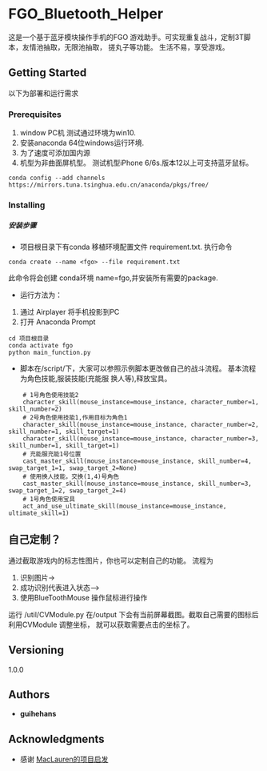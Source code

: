 # FGO_Bluetooth_Helper

这是一个基于蓝牙模块操作手机的FGO 游戏助手。可实现重复战斗，定制3T脚本，友情池抽取，无限池抽取，
搓丸子等功能。 生活不易，享受游戏。

## Getting Started

以下为部署和运行需求

### Prerequisites

1. window PC机 测试通过环境为win10.
2. 安装anaconda 64位windows运行环境.
3. 为了速度可添加国内源
4. 机型为非曲面屏机型。 测试机型iPhone 6/6s.版本12以上可支持蓝牙鼠标。

```
conda config --add channels https://mirrors.tuna.tsinghua.edu.cn/anaconda/pkgs/free/

```

### Installing

##### 安装步骤 
- 项目根目录下有conda 移植环境配置文件
requirement.txt. 执行命令

```
conda create --name <fgo> --file requirement.txt
```

此命令将会创建 conda环境 name=fgo,并安装所有需要的package.

- 运行方法为：
1. 通过 Airplayer 将手机投影到PC 
2. 打开 Anaconda Prompt
```
cd 项目根目录
conda activate fgo
python main_function.py
```
- 脚本在/script/下，大家可以参照示例脚本更改做自己的战斗流程。
基本流程为角色技能,服装技能(充能服 换人等),释放宝具。
```
    # 1号角色使用技能2
    character_skill(mouse_instance=mouse_instance, character_number=1, skill_number=2)
    # 2号角色使用技能1,作用目标为角色1
    character_skill(mouse_instance=mouse_instance, character_number=2, skill_number=1, skill_target=1)
    character_skill(mouse_instance=mouse_instance, character_number=3, skill_number=1, skill_target=1)
    # 充能服充能1号位置
    cast_master_skill(mouse_instance=mouse_instance, skill_number=4, swap_target_1=1, swap_target_2=None)
    # 使用换人技能，交换(1,4)号角色
    cast_master_skill(mouse_instance=mouse_instance, skill_number=3, swap_target_1=2, swap_target_2=4)
    # 1号角色使用宝具 
    act_and_use_ultimate_skill(mouse_instance=mouse_instance, ultimate_skill=1)
```

## 自己定制？
通过截取游戏内的标志性图片，你也可以定制自己的功能。
流程为 
1. 识别图片-> 
2. 成功识别代表进入状态—> 
3. 使用BlueToothMouse 操作鼠标进行操作

运行 /util/CVModule.py 在/output 下会有当前屏幕截图。截取自己需要的图标后利用CVModule 调整坐标，
就可以获取需要点击的坐标了。


## Versioning

1.0.0
## Authors

* **guihehans** 

## Acknowledgments

* 感谢 [MacLauren的项目启发](https://github.com/McLaren12345/FGO_Bluetooth_Assistant/)
